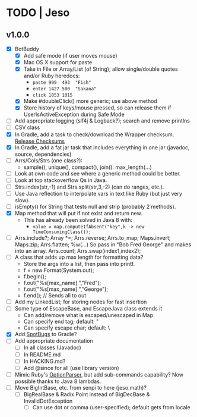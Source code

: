 # TODO | Jeso

## v1.0.0

- [x] BotBuddy
    - [x] Add safe mode (if user moves mouse)
    - [x] Mac OS X support for paste
    - [x] Take in File or Array/List (of String); allow single/double quotes and/or Ruby heredocs:
        - `paste 999  493  "Fish"`
        - `enter 1427 500  "Sakana"`
        - `click 1853 1015`
    - [x] Make #doubleClick() more generic; use above method
    - [x] Store history of keys/mouse pressed, so can release them if UserIsActiveException during Safe Mode
- [ ] Add appropriate logging (slf4j & Logback?); search and remove printlns
- [ ] CSV class
- [x] In Gradle, add a task to check/download the Wrapper checksum. [Release Checksums](https://gradle.org/release-checksums/)
- [x] In Gradle, add a fat jar task that includes everything in one jar (javadoc, source, dependencies)
- [ ] Arrs/Cols/Strs (one class?):
    - sample(), unique(), compact(), join(). max_length(...)
- [ ] Look at own code and see where a generic method could be better.
- [ ] Look at top stackoverflow Qs in Java.
- [ ] Strs.index(str,-1) and Strs.split(str,3,-2) (can do ranges, etc.).
- [ ] Use Java reflection to interpolate vars in text like Ruby (but just very slow).
- [ ] isEmpty() for String that tests null and strip (probably 2 methods).
- [x] Map method that will put if not exist and return new.
    - This has already been solved in Java 8 with:
        - `value = map.computeIfAbsent("key",k -> new TimeConsumingClass());`
- [ ] Arrs.include?; Array *=; Arrs.reverse; Arrs.to_map; Maps.invert; Maps.zip; Arrs.flatten; %w(...) So pass in "Bob Fred George" and makes into an array. Arrs.count; Arrs.swap(index1,index2);
- [ ] A class that adds up max length for formatting data?
    - Store the args into a list, then pass into printf.
    - f = new Format(System.out);
    - f.begin();
    - f.out("%s[max_name] ","Fred");
    - f.out("%s[max_name] ","George");
    - f.end(); // Sends all to out
- [ ] Add my LinkedList; for storing nodes for fast insertion
- [ ] Some type of EscapeBase, and EscapeJava class extends it
     - Can add/remove what is escaped/unescaped in Map
     - Can specify end tag; default: "
     - Can specify escape char; default: \
- [x] Add [SpotBugs](https://spotbugs.github.io/) to Gradle?
- [ ] Add appropriate documentation
    - [ ] In all classes (Javadoc)
    - [ ] In README.md
    - [ ] In HACKING.md?
    - [ ] Add @since for all (use library version)
- [ ] Mimic Ruby's [OptionParser](https://ruby-doc.org/stdlib-2.6.3/libdoc/optparse/rdoc/OptionParser.html), but add sub-commands capability? Now possible thanks to Java 8 lambdas.
- [ ] Move BigIntBase, etc. from senpi to here (jeso.math)?
    - [ ] BigRealBase & Radix Point instead of BigDecBase & InvalidDotException
        - [ ] Can use dot or comma (user-specified); default gets from locale

